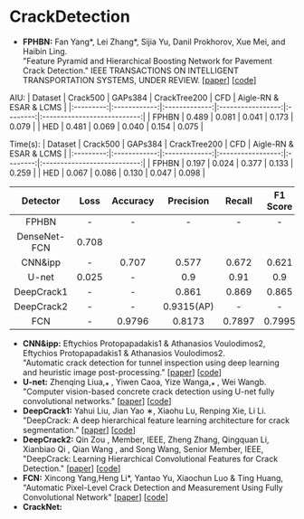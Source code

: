 # CrackDetection

* **FPHBN:** Fan Yang*, Lei Zhang*, Sijia Yu, Danil Prokhorov, Xue Mei, and Haibin Ling.<br />
  "Feature Pyramid and Hierarchical Boosting Network for Pavement Crack Detection." IEEE TRANSACTIONS ON INTELLIGENT TRANSPORTATION SYSTEMS, UNDER REVIEW. 
  [[paper](https://ieeexplore.ieee.org/abstract/document/8694955)]
  [[code](https://github.com/fyangneil/pavement-crack-detection)]
  
AIU: 
|  Dataset  |    Crack500  |    GAPs384    |   CrackTree200    |    CFD   |    Aigle-RN & ESAR & LCMS   |
|:---------:|:------------:|:-------------:|:-----------------:|:--------:|:---------------------------:|
|   FPHBN   |    0.489     |     0.081     |        0.041      |   0.173  |             0.079           | 
|    HED    |    0.481     |     0.069     |        0.040      |   0.154  |             0.075           |    
  
Time(s):
|  Dataset  |    Crack500  |    GAPs384    |   CrackTree200    |    CFD   |    Aigle-RN & ESAR & LCMS   |
|:---------:|:------------:|:-------------:|:-----------------:|:--------:|:---------------------------:|
|   FPHBN   |    0.197     |     0.024     |        0.377      |   0.133  |             0.259           | 
|    HED    |    0.067     |     0.086     |        0.130      |   0.047  |             0.098           | 



|   Detector   |    Loss    |    Accuracy    |    Precision    |    Recall   |    F1 Score   |   AIU   |   Deep Learning   |  Time(s)  |
|:------------:|:----------:|:--------------:|:---------------:|:-----------:|:-------------:|:-------:|:-----------------:|:---------:|
|     FPHBN    |      -     |       -        |        -        |    -        |       -       |  0.489  |       Y           |  0.197    |
|DenseNet-FCN  |   0.708    |                |                 |             |               |         |       Y           |           |
|     CNN&ipp  |      -     |      0.707     |      0.577      |    0.672    |      0.621    |    -    |       Y           |           |
|     U-net    |   0.025    |       -        |      0.9        |      0.91   |        0.9    |    -    |       Y           |           |
|  DeepCrack1  |      -     |       -        |      0.861      |    0.869    |     0.865     |    -    |       Y           |           |
|  DeepCrack2  |      -     |       -        |      0.9315(AP) |      -      |       -       |    -    |       Y           |           |
|      FCN     |      -     |       0.9796   |      0.8173     |      0.7897 |       0.7995  |    -    |       Y           |           | |  CrackNet    |      -     |       -        |      0.9013     |      0.8763 |       0.8886  |    -    |       Y           |           | |  CrackForest |      -     |       0.9796   |      0.8173     |      0.7897 |       0.7995  |    -    |       Y           |           | |  CrackTree   |      -     |       -        |      0.9013     |      0.8763 |       0.8886  |    -    |       Y           |           |             


* **CNN&ipp:** Eftychios Protopapadakis1 & Athanasios Voulodimos2, Eftychios Protopapadakis1 & Athanasios Voulodimos2.<br />
  "Automatic crack detection for tunnel inspection using deep learning and heuristic image post-processing." 
  [[paper]()]
  [[code]()]
* **U-net:** Zhenqing Liua,⁎ , Yiwen Caoa, Yize Wanga,⁎ , Wei Wangb.<br />
  "Computer vision-based concrete crack detection using U-net fully convolutional networks." 
  [[paper]()]
  [[code]()]
* **DeepCrack1:** Yahui Liu, Jian Yao ∗, Xiaohu Lu, Renping Xie, Li Li.<br />
  "DeepCrack: A deep hierarchical feature learning architecture for crack segmentation." 
  [[paper]()]
  [[code](https://github.com/yhlleo/DeepCrack/blob/master/dataset/DeepCrack.zip)]
* **DeepCrack2:** Qin Zou , Member, IEEE, Zheng Zhang, Qingquan Li, Xianbiao Qi , Qian Wang , and Song Wang, Senior Member, IEEE,<br />
  "DeepCrack: Learning Hierarchical Convolutional Features for Crack Detection."
  [[paper]()]
  [[code]()]
* **FCN:** Xincong Yang,Heng Li*, Yantao Yu, Xiaochun Luo & Ting Huang,<br />
  "Automatic Pixel-Level Crack Detection and Measurement Using Fully Convolutional Network"
  [[paper]()]
  [[code]()]
* **CrackNet:**  
  
  
  
  
  
  
  
  
